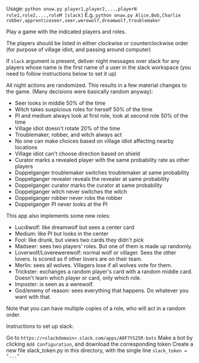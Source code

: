 Usage: `python onuw.py player1,player2,...,playerN role1,role2,...,roleM [slack]`
E.g. `python onuw.py Alice,Bob,Charlie robber,apprenticeseer,seer,werewolf,dreamwolf,troublemaker`

Play a game with the indicated players and roles.

The players should be listed in either clockwise or counterclockwise order
(for purpose of village idiot, and passing around computer)

If `slack` argument is present, deliver night messages over slack
for any players whose name is the first name of a user in the slack workspace 
(you need to follow instructions below to set it up)

All night actions are randomized.
This results in a few material changes to the game.
(Many decisions were basically random anyway):

  * Seer looks in middle 50% of the time
  * Witch takes suspicious roles for herself 50% of the time
  * PI and medium always look at first role, look at second role 50% of the time
  * Village idiot doesn't rotate 20% of the time
  * Troublemaker, robber, and witch always act
  * No one can make choices based on village idiot affecting nearby locations
  * Village idiot can't choose direction based on shield
  * Curator marks a revealed player with the same probability rate as other players
  * Doppelganger troublemaker switches troublemaker at same probability
  * Doppelganger revealer reveals the revealer at same probability
  * Doppelganger curator marks the curator at same probability
  * Doppelganger witch never switches the witch
  * Doppelganger robber never robs the robber
  * Doppelganger PI never looks at the PI

This app also implements some new roles:

  * Lucdiwolf: like dreamwolf but sees a center card
  * Medium: like PI but looks in the center
  * Fool: like drunk, but views two cards they didn't pick
  * Madseer: sees two players' roles. But one of them is made up randomly.
  * Loverwolf/Loverewerewolf: normal wolf or villager. Sees the other lovers. Is scored as if other lovers are on their team.
  * Merlin: sees all wolves. Villagers lose if all wolves vote for them.
  * Trickster: exchanges a random player's card with a random middle card. Doesn't learn which player or card, only which role.
  * Imposter: is seen as a werewolf.
  * God/enemy of reason: sees everything that happens. Do whatever you want with that.
  
Note that you can have multiple copies of a role, who will act in a random order.

Instructions to set up slack:

  Go to `https://<slackdomain>.slack.com/apps/A0F7YS25R-bots`
  Make a bot by clicking `Add Configuration`, and download the corresponding token
  Create a new file slack_token.py in this directory, with the single line `slack_token = "..."`

